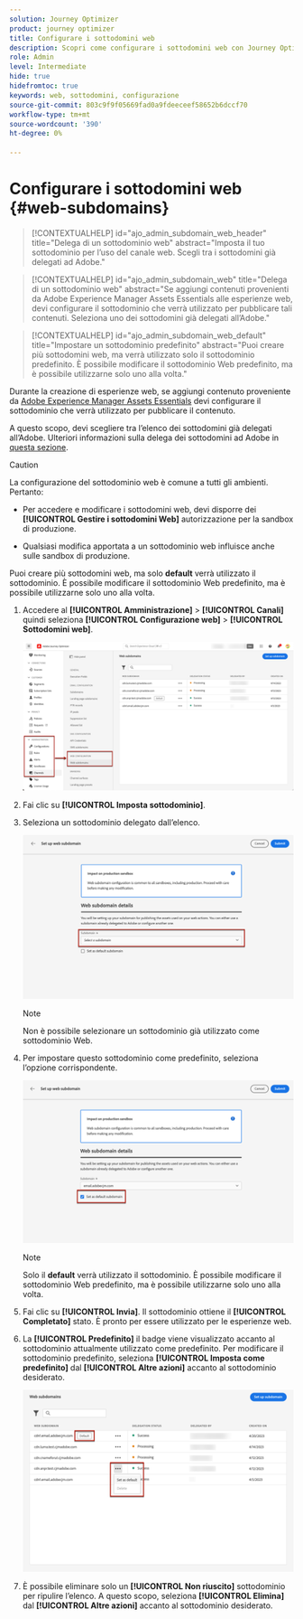 ```yaml
---
solution: Journey Optimizer
product: journey optimizer
title: Configurare i sottodomini web
description: Scopri come configurare i sottodomini web con Journey Optimizer
role: Admin
level: Intermediate
hide: true
hidefromtoc: true
keywords: web, sottodomini, configurazione
source-git-commit: 803c9f9f05669fad0a9fdeeceef58652b6dccf70
workflow-type: tm+mt
source-wordcount: '390'
ht-degree: 0%

---
```


# Configurare i sottodomini web {#web-subdomains}

>[!CONTEXTUALHELP]
>id="ajo_admin_subdomain_web_header"
>title="Delega di un sottodominio web"
>abstract="Imposta il tuo sottodominio per l’uso del canale web. Scegli tra i sottodomini già delegati ad Adobe."

>[!CONTEXTUALHELP]
>id="ajo_admin_subdomain_web"
>title="Delega di un sottodominio web"
>abstract="Se aggiungi contenuti provenienti da Adobe Experience Manager Assets Essentials alle esperienze web, devi configurare il sottodominio che verrà utilizzato per pubblicare tali contenuti. Seleziona uno dei sottodomini già delegati all’Adobe."

>[!CONTEXTUALHELP]
>id="ajo_admin_subdomain_web_default"
>title="Impostare un sottodominio predefinito"
>abstract="Puoi creare più sottodomini web, ma verrà utilizzato solo il sottodominio predefinito. È possibile modificare il sottodominio Web predefinito, ma è possibile utilizzarne solo uno alla volta."

Durante la creazione di esperienze web, se aggiungi contenuto proveniente da [Adobe Experience Manager Assets Essentials](../email/assets-essentials.md) devi configurare il sottodominio che verrà utilizzato per pubblicare il contenuto.

A questo scopo, devi scegliere tra l’elenco dei sottodomini già delegati all’Adobe. Ulteriori informazioni sulla delega dei sottodomini ad Adobe in [questa sezione](../configuration/delegate-subdomain.md).

>[!CAUTION]
>
>La configurazione del sottodominio web è comune a tutti gli ambienti. Pertanto:
>
>* Per accedere e modificare i sottodomini web, devi disporre dei **[!UICONTROL Gestire i sottodomini Web]** autorizzazione per la sandbox di produzione.
>
> * Qualsiasi modifica apportata a un sottodominio web influisce anche sulle sandbox di produzione.


Puoi creare più sottodomini web, ma solo **default** verrà utilizzato il sottodominio. È possibile modificare il sottodominio Web predefinito, ma è possibile utilizzarne solo uno alla volta.

1. Accedere al **[!UICONTROL Amministrazione]** > **[!UICONTROL Canali]** quindi seleziona **[!UICONTROL Configurazione web]** > **[!UICONTROL Sottodomini web]**.

   ![](assets/web-access-subdomains.png)

1. Fai clic su **[!UICONTROL Imposta sottodominio]**.

1. Seleziona un sottodominio delegato dall’elenco.

   ![](assets/web-subdomain-details.png)

   >[!NOTE]
   >
   >Non è possibile selezionare un sottodominio già utilizzato come sottodominio Web.

1. Per impostare questo sottodominio come predefinito, seleziona l’opzione corrispondente.

   ![](assets/web-subdomain-details-default.png)

   >[!NOTE]
   >
   >Solo il **default** verrà utilizzato il sottodominio. È possibile modificare il sottodominio Web predefinito, ma è possibile utilizzarne solo uno alla volta.

1. Fai clic su **[!UICONTROL Invia]**. Il sottodominio ottiene il **[!UICONTROL Completato]** stato. È pronto per essere utilizzato per le esperienze web.

1. La **[!UICONTROL Predefinito]** il badge viene visualizzato accanto al sottodominio attualmente utilizzato come predefinito. Per modificare il sottodominio predefinito, seleziona **[!UICONTROL Imposta come predefinito]** dal **[!UICONTROL Altre azioni]** accanto al sottodominio desiderato.

   ![](assets/web-subdomain-default.png)

   <!--Only a subdomain with the **[!UICONTROL Success]** status can be set as default.-->

1. È possibile eliminare solo un **[!UICONTROL Non riuscito]** sottodominio per ripulire l’elenco. A questo scopo, seleziona **[!UICONTROL Elimina]** dal **[!UICONTROL Altre azioni]** accanto al sottodominio desiderato.

<!--You cannot delete a subdomain with the **[!UICONTROL Processing]** status.-->


